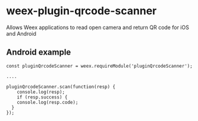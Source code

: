 # weex-plugin-qrcode-scanner
Allows Weex applications to read open camera and return QR code for iOS and Android

## Android example

```
const pluginQrcodeScanner = weex.requireModule('pluginQrcodeScanner');

....

pluginQrcodeScanner.scan(function(resp) {  
	console.log(resp);
	if (resp.success) {
    console.log(resp.code);
  }
});
```
